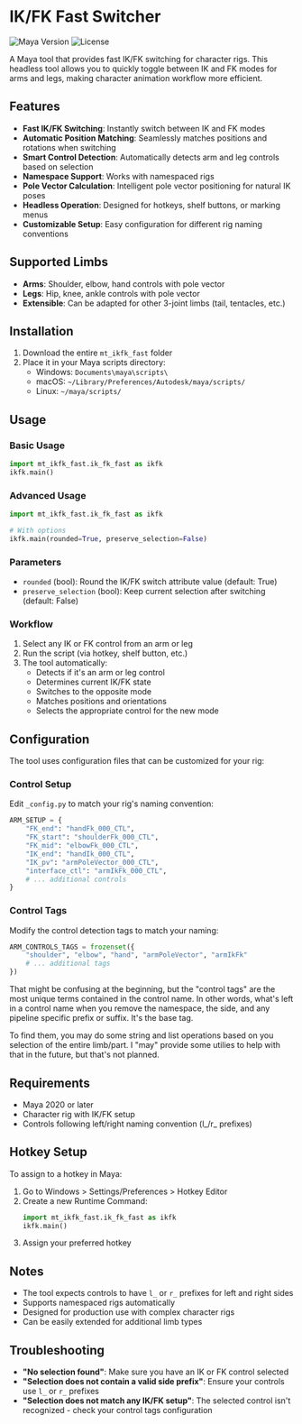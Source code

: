# IK/FK Fast Switcher
![Maya Version](https://img.shields.io/badge/Maya-2020%2B-informational)
![License](https://img.shields.io/badge/License-MIT-green)

A Maya tool that provides fast IK/FK switching for character rigs. This headless tool allows you to quickly toggle between IK and FK modes for arms and legs, making character animation workflow more efficient.

## Features

- **Fast IK/FK Switching**: Instantly switch between IK and FK modes
- **Automatic Position Matching**: Seamlessly matches positions and rotations when switching
- **Smart Control Detection**: Automatically detects arm and leg controls based on selection
- **Namespace Support**: Works with namespaced rigs
- **Pole Vector Calculation**: Intelligent pole vector positioning for natural IK poses
- **Headless Operation**: Designed for hotkeys, shelf buttons, or marking menus
- **Customizable Setup**: Easy configuration for different rig naming conventions

## Supported Limbs

- **Arms**: Shoulder, elbow, hand controls with pole vector
- **Legs**: Hip, knee, ankle controls with pole vector
- **Extensible**: Can be adapted for other 3-joint limbs (tail, tentacles, etc.)

## Installation

1. Download the entire `mt_ikfk_fast` folder
2. Place it in your Maya scripts directory:
   - Windows: `Documents\maya\scripts\`
   - macOS: `~/Library/Preferences/Autodesk/maya/scripts/`
   - Linux: `~/maya/scripts/`

## Usage

### Basic Usage
```python
import mt_ikfk_fast.ik_fk_fast as ikfk
ikfk.main()
```

### Advanced Usage
```python
import mt_ikfk_fast.ik_fk_fast as ikfk

# With options
ikfk.main(rounded=True, preserve_selection=False)
```

### Parameters
- `rounded` (bool): Round the IK/FK switch attribute value (default: True)
- `preserve_selection` (bool): Keep current selection after switching (default: False)

### Workflow
1. Select any IK or FK control from an arm or leg
2. Run the script (via hotkey, shelf button, etc.)
3. The tool automatically:
   - Detects if it's an arm or leg control
   - Determines current IK/FK state
   - Switches to the opposite mode
   - Matches positions and orientations
   - Selects the appropriate control for the new mode

## Configuration

The tool uses configuration files that can be customized for your rig:

### Control Setup
Edit `_config.py` to match your rig's naming convention:

```python
ARM_SETUP = {
    "FK_end": "handFk_000_CTL",
    "FK_start": "shoulderFk_000_CTL", 
    "FK_mid": "elbowFk_000_CTL",
    "IK_end": "handIk_000_CTL",
    "IK_pv": "armPoleVector_000_CTL",
    "interface_ctl": "armIkFk_000_CTL",
    # ... additional controls
}
```

### Control Tags
Modify the control detection tags to match your naming:

```python
ARM_CONTROLS_TAGS = frozenset({
    "shoulder", "elbow", "hand", "armPoleVector", "armIkFk"
    # ... additional tags
})
```

That might be confusing at the beginning, but the "control tags" are the most unique terms contained in the control name. 
In other words, what's left in a control name when you remove the namespace, the side, and any pipeline specific prefix or suffix. It's the base tag. 

To find them, you may do some string and list operations based on you selection of the entire limb/part. 
I "may" provide some utilies to help with that in the future, but that's not planned. 


## Requirements

- Maya 2020 or later
- Character rig with IK/FK setup
- Controls following left/right naming convention (l_/r_ prefixes)

## Hotkey Setup

To assign to a hotkey in Maya:

1. Go to Windows > Settings/Preferences > Hotkey Editor
2. Create a new Runtime Command:
   ```python
   import mt_ikfk_fast.ik_fk_fast as ikfk
   ikfk.main()
   ```
3. Assign your preferred hotkey

## Notes

- The tool expects controls to have `l_` or `r_` prefixes for left and right sides
- Supports namespaced rigs automatically
- Designed for production use with complex character rigs
- Can be easily extended for additional limb types

## Troubleshooting

- **"No selection found"**: Make sure you have an IK or FK control selected
- **"Selection does not contain a valid side prefix"**: Ensure your controls use `l_` or `r_` prefixes
- **"Selection does not match any IK/FK setup"**: The selected control isn't recognized - check your control tags configuration
